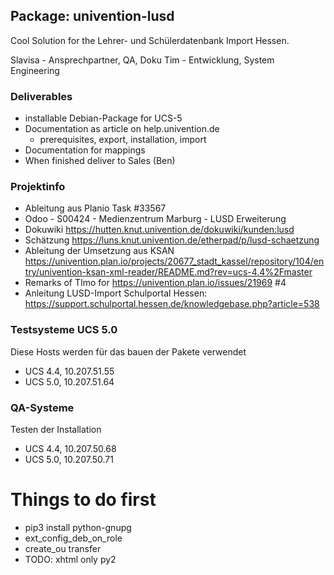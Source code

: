 ## Package: univention-lusd

Cool Solution for the Lehrer- und Schülerdatenbank Import Hessen.

Slavisa - Ansprechpartner, QA, Doku
Tim - Entwicklung, System Engineering

### Deliverables
- installable Debian-Package for UCS-5
- Documentation as article on help.univention.de
  - prerequisites, export, installation, import
- Documentation for mappings
- When finished deliver to Sales (Ben)

### Projektinfo
- Ableitung aus Planio Task #33567
- Odoo - S00424 - Medienzentrum Marburg - LUSD Erweiterung
- Dokuwiki https://hutten.knut.univention.de/dokuwiki/kunden:lusd
- Schätzung https://luns.knut.univention.de/etherpad/p/lusd-schaetzung
- Ableitung der Umsetzung aus KSAN https://univention.plan.io/projects/20677_stadt_kassel/repository/104/entry/univention-ksan-xml-reader/README.md?rev=ucs-4.4%2Fmaster
- Remarks of TImo for https://univention.plan.io/issues/21969 #4
- Anleitung LUSD-Import Schulportal Hessen: https://support.schulportal.hessen.de/knowledgebase.php?article=538

### Testsysteme UCS 5.0
Diese Hosts werden für das bauen der Pakete verwendet
- UCS 4.4, 10.207.51.55
- UCS 5.0, 10.207.51.64

### QA-Systeme
Testen der Installation
- UCS 4.4, 10.207.50.68
- UCS 5.0, 10.207.50.71

# Things to do first
- pip3 install python-gnupg
- ext_config_deb_on_role
- create_ou transfer
- TODO: xhtml only py2
